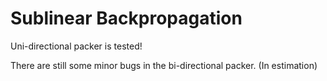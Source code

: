# Sublinear Backpropagation


Uni-directional packer is tested!

There are still some minor bugs in the bi-directional packer. (In estimation)
